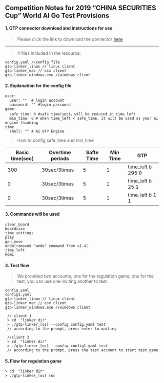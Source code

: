 ## Competition Notes for 2019 “CHINA SECURITIES Cup” World AI Go Test Provisions

#### 1. GTP connector download and instructions for use
> Please click the link to download the connector [here](https://github.com/chinagocon/gtplinker)

---

> 4 files included in the resource:

```
config.yaml //config file
gtp-linker_linux // linux client
gtp-linker_mac // osx client
gtp-linker_windows.exe //windows client
```

#### 2. Explanation for the config file


```
user:
  user: ""  # login account
  password: "" #login password
game:
  safe_time: 0 #safe time(sec)，will be reduced in time_left
  min_time: 0 # when time_left < safe_time, it will be used as your ai engine thinking
time
  shell: "" # AI GTP Engine
```
> How to config safe_time and min_time

|Basic time(sec) | Overtime periods | Safte Time |  Min Time | GTP |
|---|---|---|---|---|
|300 | 30sec/3times | 5 | 1 | time_left b 295 0|
|0 | 30sec/3times | 5 | 1 | time_left b 25 1|
|0 | 30sec/3times | 5 | 1 | time_left b 1 1|

#### 3. Commands will be used

```
clear_board
boardsize
time_settings
play
gen_move
undo[removed "undo" command from v1.4]
time_left
komi
```


#### 4. Test flow

> We provided two accounts, one for the regulation game, one for the test, you can use one inviting another to test.


```
config.yaml
config1.yaml
gtp-linker_linux // linux client
gtp-linker_mac // osx client
gtp-linker_windows.exe //windows client
```


```
 // client 1
 > cd  "linker dir"
 > ./gtp-linker_[os] --config config.yaml test
 // according to the prompt, press enter to waiting
```


```
 //client 2 
 > cd  "linker dir"
 > ./gtp-linker_[os] --config config1.yaml test
 // according to the prompt, press the test account to start test game
```


#### 5. Flow for regulation game

```
> cd  "linker dir"
> ./gtp-linker_[os] run
```
